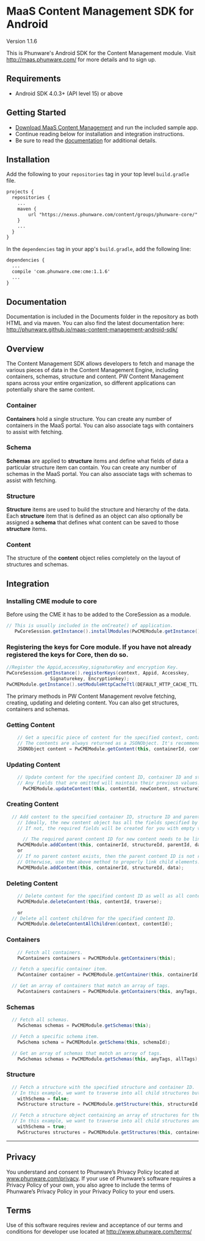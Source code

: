 MaaS Content Management SDK for Android
================

Version 1.1.6

This is Phunware's Android SDK for the Content Management module. Visit http://maas.phunware.com/ for more details and to sign up.

Requirements
------------

* Android SDK 4.0.3+ (API level 15) or above


Getting Started
---------------

- [Download MaaS Content Management](https://github.com/phunware/maas-cms-android-sdk/archive/master.zip) and run the included sample app.
- Continue reading below for installation and integration instructions.
- Be sure to read the [documentation](http://phunware.github.io/maas-content-management-android-sdk/) for additional details.



Installation
------------
Add the following to your `repositories` tag in your top level `build.gradle` file.

```XML
projects {
  repositories {
    ...
    maven {
        url "https://nexus.phunware.com/content/groups/phunware-core/"
    }
    ...
  }
}
```

In the `dependencies` tag in your app's `build.gradle`,  add the following line:

```XML
dependencies {
  ...
  compile 'com.phunware.cme:cme:1.1.6'
  ...
}
```



Documentation
------------

Documentation is included in the Documents folder in the repository as both HTML and via maven. You can also find the latest documentation here: http://phunware.github.io/maas-content-management-android-sdk/



Overview
-----------

The Content Management SDK allows developers to fetch and manage the various pieces of data in the Content Management Engine, including containers, schemas, structure and content. PW Content Management spans across your entire organization, so different applications can potentially share the same content.


### Container

**Containers** hold a single structure. You can create any number of containers in the MaaS portal. You can also associate tags with containers to assist with fetching.

### Schema

**Schemas** are applied to **structure** items and define what fields of data a particular structure item can contain. You can create any number of schemas in the MaaS portal. You can also associate tags with schemas to assist with fetching.

### Structure

**Structure** items are used to build the structure and hierarchy of the data. Each **structure** item that is defined as an object can also optionally be assigned a **schema** that defines what content can be saved to those **structure** items.

### Content

The structure of the **content** object relies completely on the layout of structures and schemas.



Integration
-----------
### Installing CME module to core

Before using the CME it has to be added to the CoreSession as a module.

````java
// This is usually included in the onCreate() of application.
   PwCoreSession.getInstance().installModules(PwCMEModule.getInstance());
````

### Registering the keys for Core module. If you have not already registered the keys for Core, then do so.
````java
//Register the Appid,accessKey,signatureKey and encryption Key.
PwCoreSession.getInstance().registerKeys(context, Appid, Accesskey,
				Signaturekey, Encryptionkey);
PwCMEModule.getInstance().setModuleHttpCacheTtl(DEFAULT_HTTP_CACHE_TTL);
````
The primary methods in PW Content Management revolve fetching, creating, updating and deleting content. You can also get structures, containers and schemas.

### Getting Content

````java
	// Get a specific piece of content for the specified context, container ID and content ID.
	// The contents are always returned as a JSONObject. It's recommended that you parse the JSONObject into a model object.
    JSONObject content = PwCMEModule.getContent(this, containerId, contentId);
````

### Updating Content

````java
	// Update content for the specified content ID, container ID and structure ID.
	// Any fields that are omitted will maintain their previous values.
	  PwCMEModule.updateContent(this, contentId, newContent, structureId);
````

### Creating Content

````java
  // Add content to the specified container ID, structure ID and parent content ID.
	// Ideally, the new content object has all the fields specified by the structure and schema.
	// If not, the required fields will be created for you with empty values.

	  // The required parent content ID for new content needs to be linked up to any dynamic children of a structure item.
    PwCMEModule.addContent(this, containerId, structureId, parentId, data);
    or
    // If no parent content exists, then the parent content ID is not required.
    // Otherwise, use the above method to properly link child elements.
    PwCMEModule.addContent(this, containerId, structureId, data);
````

### Deleting Content

````java
	// Delete content for the specified content ID as well as all content children.
    PwCMEModule.deleteContent(this, contentId, traverse);

    or
  // Delete all content children for the specified content ID.
    PwCMEModule.deleteContentAllChildren(context, contentId);
````

### Containers

````java
	// Fetch all containers.
    PwContainers containers = PwCMEModule.getContainers(this);

  // Fetch a specific container item.
    PwContainer container = PwCMEModule.getContainer(this, containerId);

  // Get an array of containers that match an array of tags.
    PwContainers containers = PwCMEModule.getContainers(this, anyTags, allTags);
````

### Schemas

````java
  // Fetch all schemas.
    PwSchemas schemas = PwCMEModule.getSchemas(this);

  // Fetch a specific schema item.
    PwSchema schema = PwCMEModule.getSchema(this, schemaId);

  // Get an array of schemas that match an array of tags.
    PwSchemas schemas = PwCMEModule.getSchemas(this, anyTags, allTags);
````

### Structure

````java
  // Fetch a structure with the specified structure and container ID.
  // In this example, we want to traverse into all child structures but not include schema.
    withSchema = false;
    PwStructure structure = PwCMEModule.getStructure(this, structureId, containerId, depth, withSchema);

  // Fetch a structure object containing an array of structures for the specified container ID.
  // In this example, we want to traverse into all child structures and include schema.
    withSchema = true;
    PwStructures structures = PwCMEModule.getStructures(this, containerId, depth, withSchema);
````
-----------

Privacy
-----------
You understand and consent to Phunware’s Privacy Policy located at www.phunware.com/privacy. If your use of Phunware’s software requires a Privacy Policy of your own, you also agree to include the terms of Phunware’s Privacy Policy in your Privacy Policy to your end users.

Terms
-----------
Use of this software requires review and acceptance of our terms and conditions for developer use located at http://www.phunware.com/terms/
